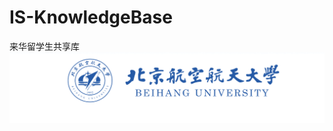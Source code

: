 # IS-KnowledgeBase
来华留学生共享库
![Image text](https://github.com/RobertWeijie/IS-KnowledgeBase/blob/Beihang-University/%E5%8C%97%E8%88%AA.png)
